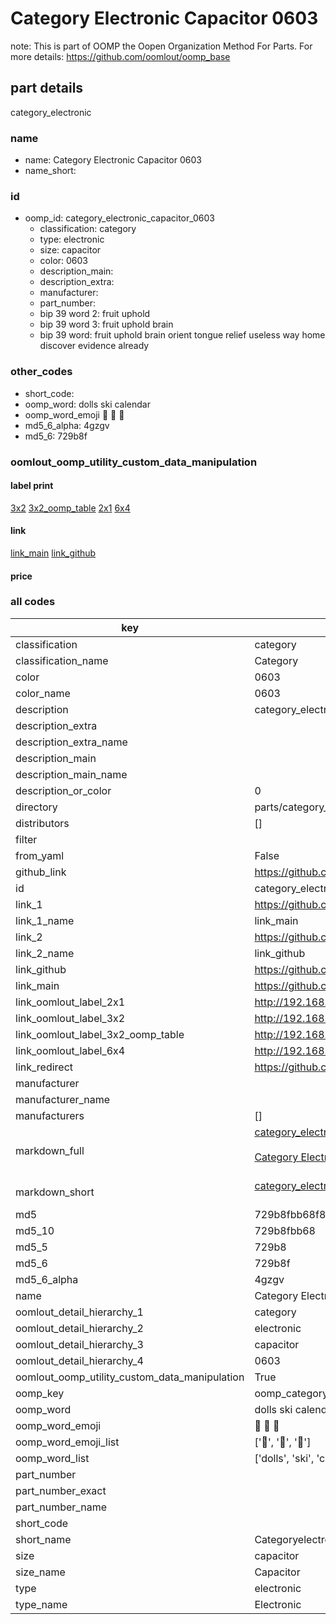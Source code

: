 # Category Electronic Capacitor 0603  

note: This is part of OOMP the Oopen Organization Method For Parts. For more details: https://github.com/oomlout/oomp_base

##  part details
  



category_electronic



### name
* name: Category Electronic Capacitor 0603
* name_short: 
### id
* oomp_id: category_electronic_capacitor_0603
  * classification: category
  * type: electronic
  * size: capacitor
  * color: 0603
  * description_main: 
  * description_extra: 
  * manufacturer: 
  * part_number: 
  * bip 39 word 2: fruit uphold
  * bip 39 word 3: fruit uphold brain
  * bip 39 word: fruit uphold brain orient tongue relief useless way home discover evidence already

### other_codes
* short_code: 
* oomp_word: dolls ski calendar
* oomp_word_emoji :dolls: :ski: :calendar:
* md5_6_alpha: 4gzgv
* md5_6: 729b8f






### oomlout_oomp_utility_custom_data_manipulation
#### label print
[3x2](http://192.168.1.245:1112/?label=oomp%204gzgv)
[3x2_oomp_table](http://192.168.1.108:1112/?label=oomp%204gzgv)
[2x1](http://192.168.1.242:1112/?label=oomp%204gzgv)
[6x4](http://192.168.1.55:1112/?label=oomp%204gzgv)    

#### link

[link_main](https://github.com/oomlout/oomlout_oomp_version_1_messy/tree/main/parts/category_electronic_capacitor_0603) [link_github](https://github.com/oomlout/oomlout_oomp_version_1_messy/tree/main/parts/category_electronic_capacitor_0603)                             

#### price







### all codes 
| key | value |  
| --- | --- |  
| classification | category |  
| classification_name | Category |  
| color | 0603 |  
| color_name | 0603 |  
| description | category_electronic |  
| description_extra |  |  
| description_extra_name |  |  
| description_main |  |  
| description_main_name |  |  
| description_or_color | 0  |  
| directory | parts/category_electronic_capacitor_0603 |  
| distributors | [] |  
| filter |  |  
| from_yaml | False |  
| github_link | https://github.com/oomlout/oomlout_oomp_part_src/tree/main/parts/category_electronic_capacitor_0603 |  
| id | category_electronic_capacitor_0603 |  
| link_1 | https://github.com/oomlout/oomlout_oomp_version_1_messy/tree/main/parts/category_electronic_capacitor_0603 |  
| link_1_name | link_main |  
| link_2 | https://github.com/oomlout/oomlout_oomp_version_1_messy/tree/main/parts/category_electronic_capacitor_0603 |  
| link_2_name | link_github |  
| link_github | https://github.com/oomlout/oomlout_oomp_version_1_messy/tree/main/parts/category_electronic_capacitor_0603 |  
| link_main | https://github.com/oomlout/oomlout_oomp_version_1_messy/tree/main/parts/category_electronic_capacitor_0603 |  
| link_oomlout_label_2x1 | http://192.168.1.242:1112/?label=oomp%204gzgv |  
| link_oomlout_label_3x2 | http://192.168.1.245:1112/?label=oomp%204gzgv |  
| link_oomlout_label_3x2_oomp_table | http://192.168.1.108:1112/?label=oomp%204gzgv |  
| link_oomlout_label_6x4 | http://192.168.1.55:1112/?label=oomp%204gzgv |  
| link_redirect | https://github.com/oomlout/oomlout_oomp_version_1_messy/tree/main/parts/category_electronic_capacitor_0603 |  
| manufacturer |  |  
| manufacturer_name |  |  
| manufacturers | [] |  
| markdown_full | [category_electronic_capacitor_0603](none)<br>[](none)<br>[Category Electronic Capacitor 0603](none)<br><br> |  
| markdown_short | [category_electronic_capacitor_0603](none)<br><br> |  
| md5 | 729b8fbb68f81e02d57239c835fbb2ee |  
| md5_10 | 729b8fbb68 |  
| md5_5 | 729b8 |  
| md5_6 | 729b8f |  
| md5_6_alpha | 4gzgv |  
| name | Category Electronic Capacitor 0603 |  
| oomlout_detail_hierarchy_1 | category |  
| oomlout_detail_hierarchy_2 | electronic |  
| oomlout_detail_hierarchy_3 | capacitor |  
| oomlout_detail_hierarchy_4 | 0603 |  
| oomlout_oomp_utility_custom_data_manipulation | True |  
| oomp_key | oomp_category_electronic_capacitor_0603 |  
| oomp_word | dolls ski calendar |  
| oomp_word_emoji | :dolls: :ski: :calendar: |  
| oomp_word_emoji_list | [':dolls:', ':ski:', ':calendar:'] |  
| oomp_word_list | ['dolls', 'ski', 'calendar'] |  
| part_number |  |  
| part_number_exact |  |  
| part_number_name |  |  
| short_code |  |  
| short_name | Categoryelectronic |  
| size | capacitor |  
| size_name | Capacitor |  
| type | electronic |  
| type_name | Electronic |  
